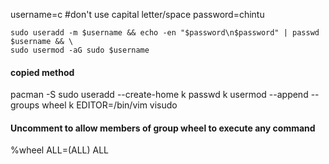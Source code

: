username=c	#don't use capital letter/space
password=chintu
```
sudo useradd -m $username && echo -en "$password\n$password" | passwd $username && \
sudo usermod -aG sudo $username
```
#### copied method
pacman -S sudo
useradd --create-home k
passwd k
usermod --append --groups wheel k
EDITOR=/bin/vim visudo

#### Uncomment to allow members of group wheel to execute any command
%wheel ALL=(ALL) ALL
